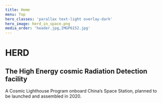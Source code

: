 ```yaml
---
title: Home
menu: Top
hero_classes: 'parallax text-light overlay-dark'
hero_image: herd_in_space.png
media_order: 'header.jpg,IMGP6152.jpg'
---
```


# HERD
## The High Energy cosmic Radiation Detection facility

A Cosmic Lighthouse Program onboard China’s Space Station, planned to be launched and assembled in 2020.
